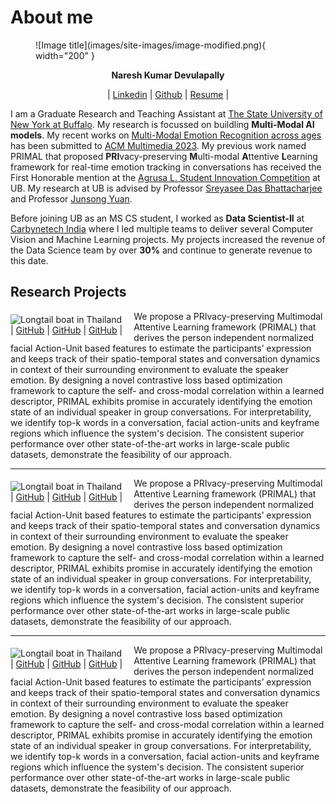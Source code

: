 # About me

<figure markdown="1">
![Image title](images/site-images/image-modified.png){ width="200" }
</figure>

<p style="text-align: center;"><b>Naresh Kumar Devulapally</b></p>

<p style="text-align: center;">| <a href="https://www.linkedin.com/in/nareshdevulapally" target = "_blank">Linkedin</a> | <a href="https://www.linkedin.com/in/nareshdevulapally" target = "_blank">Github</a> | <a href="https://www.linkedin.com/in/nareshdevulapally" target = "_blank">Resume</a> |</p>

I am a Graduate Research and Teaching Assistant at [The State University of New York at Buffalo](https://www.buffalo.edu/). My research is focussed on buildling **Multi-Modal AI models**. My recent works on [Multi-Modal Emotion Recognition across ages](https://www.buffalo.edu/) has been submitted to [ACM Multimedia 2023](https://www.acmmm2023.org/). My previous work named PRIMAL that proposed
**PRI**vacy-preserving **M**ulti-modal **A**ttentive **L**earning framework for real-time emotion tracking in conversations has received the First Honorable mention at the [Agrusa L. Student Innovation Competition](https://engineering.buffalo.edu/computer-science-engineering/news-and-events/events/russell-l-agrusa-cse-student-innovation-competition.html) at UB. My research at UB is advised by Professor [Sreyasee Das Bhattacharjee](https://cse.buffalo.edu/~sreyasee/) and Professor [Junsong Yuan](https://cse.buffalo.edu/~jsyuan/index.html).

Before joining UB as an MS CS student, I worked as **Data Scientist-II** at <a href ="https://www.carbynetech.com/" target = "_blank">Carbynetech India</a> where I led multiple teams to deliver several Computer Vision and Machine Learning projects. My projects increased the revenue of the Data Science team by over **30%** and continue to generate revenue to this date.

## Research Projects

<div>
<div style="float:left; margin-top:5px; padding-right: 18px">
<img src="../images/site-images/primal.PNG" alt="Longtail boat in Thailand" width="350"><p style="margin: 0; padding:0; text-align:center">| <a href= "#">GitHub</a> | <a href= "#">GitHub</a> | <a href= "#">GitHub</a> |</p>
</div>
      
<p>
      We propose a PRIvacy-preserving Multimodal Attentive Learning framework (PRIMAL) that derives the person independent normalized facial Action-Unit based features to estimate the participants’ expression and keeps track of their spatio-temporal states and conversation dynamics in context of their surrounding environment to evaluate the speaker emotion. By designing a novel contrastive loss based optimization framework to capture the self- and cross-modal correlation within a learned descriptor, PRIMAL exhibits promise in accurately identifying the emotion state of an individual speaker in group conversations. For interpretability, we identify top-k words in a conversation, facial action-units and keyframe regions which influence the system's decision. The consistent superior performance over other state-of-the-art works in large-scale public datasets, demonstrate the feasibility of our approach.
    </p>
  
  </div>

---

<div>
<div style="float:left; margin-top:5px; padding-right: 18px">
<img src="../images/site-images/acm-prop.png" alt="Longtail boat in Thailand" width="350"><p style="margin: 0; padding:0; text-align:center">| <a href= "#">GitHub</a> | <a href= "#">GitHub</a> | <a href= "#">GitHub</a> |</p>
</div>
      
<p style="margin-top: 0;">
      We propose a PRIvacy-preserving Multimodal Attentive Learning framework (PRIMAL) that derives the person independent normalized facial Action-Unit based features to estimate the participants’ expression and keeps track of their spatio-temporal states and conversation dynamics in context of their surrounding environment to evaluate the speaker emotion. By designing a novel contrastive loss based optimization framework to capture the self- and cross-modal correlation within a learned descriptor, PRIMAL exhibits promise in accurately identifying the emotion state of an individual speaker in group conversations. For interpretability, we identify top-k words in a conversation, facial action-units and keyframe regions which influence the system's decision. The consistent superior performance over other state-of-the-art works in large-scale public datasets, demonstrate the feasibility of our approach.
    </p>
  
  </div>

<hr>

  <div>
<div style="float:left; margin-top:5px; padding-right: 18px">
<img src="../images/site-images/amus.png" alt="Longtail boat in Thailand" width="350"><p style="margin: 0; padding:0; text-align:center">| <a href= "#">GitHub</a> | <a href= "#">GitHub</a> | <a href= "#">GitHub</a> |</p>
</div>
      
<p style="margin-top: 0;">
      We propose a PRIvacy-preserving Multimodal Attentive Learning framework (PRIMAL) that derives the person independent normalized facial Action-Unit based features to estimate the participants’ expression and keeps track of their spatio-temporal states and conversation dynamics in context of their surrounding environment to evaluate the speaker emotion. By designing a novel contrastive loss based optimization framework to capture the self- and cross-modal correlation within a learned descriptor, PRIMAL exhibits promise in accurately identifying the emotion state of an individual speaker in group conversations. For interpretability, we identify top-k words in a conversation, facial action-units and keyframe regions which influence the system's decision. The consistent superior performance over other state-of-the-art works in large-scale public datasets, demonstrate the feasibility of our approach.
    </p>
  
  </div>
